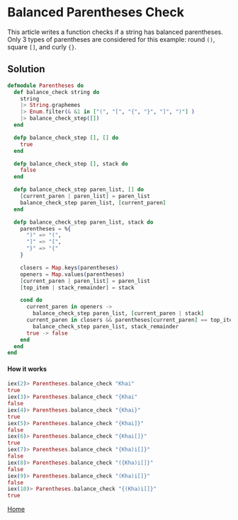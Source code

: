 # Balanced Parentheses Check

This article writes a function checks if a string has balanced parentheses. Only 3 types of parentheses are considered for this example: round `()`, square `[]`, and curly `{}`.

## Solution
```elixir
defmodule Parentheses do
  def balance_check string do
    string
    |> String.graphemes
    |> Enum.filter(& &1 in ["(", "[", "{", "}", "]", ")"] )
    |> balance_check_step([])
  end

  defp balance_check_step [], [] do
    true
  end

  defp balance_check_step [], stack do
    false
  end

  defp balance_check_step paren_list, [] do
    [current_paren | paren_list] = paren_list
    balance_check_step paren_list, [current_paren]
  end

  defp balance_check_step paren_list, stack do
    parentheses = %{
      ")" => "(",
      "]" => "[",
      "}" => "{"
    }

    closers = Map.keys(parentheses)
    openers = Map.values(parentheses)
    [current_paren | paren_list] = paren_list
    [top_item | stack_remainder] = stack

    cond do
      current_paren in openers ->
        balance_check_step paren_list, [current_paren | stack]
      current_paren in closers && parentheses[current_paren] == top_item ->
        balance_check_step paren_list, stack_remainder
      true -> false
    end
  end
end
```

#### How it works
```elixir
iex(2)> Parentheses.balance_check "Khai"
true
iex(3)> Parentheses.balance_check "{Khai"
false
iex(4)> Parentheses.balance_check "{Khai}"
true
iex(5)> Parentheses.balance_check "{Khai]}"
false
iex(6)> Parentheses.balance_check "{Khai[]}"
true
iex(7)> Parentheses.balance_check "{Kha)i[]}"
false
iex(8)> Parentheses.balance_check "({Kha)i[]}"
false
iex(9)> Parentheses.balance_check "(Kha)i[]}"
false
iex(10)> Parentheses.balance_check "{(Kha)i[]}"
true
```

[Home][home]

[home]: ../README.md
